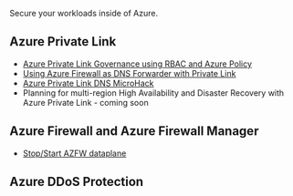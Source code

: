 
Secure your workloads inside of Azure.

## Azure Private Link

- [Azure Private Link Governance using RBAC and Azure Policy](https://github.com/adstuart/azure-privatelink-policy)
- [Using Azure Firewall as DNS Forwarder with Private Link](https://github.com/adstuart/azure-privatelink-dns-azurefirewall)
- [Azure Private Link DNS MicroHack](https://github.com/adstuart/azure-privatelink-dns-microhack)
- Planning for multi-region High Availability and Disaster Recovery with Azure Private Link - coming soon

## Azure Firewall and Azure Firewall Manager

- [Stop/Start AZFW dataplane](https://github.com/adstuart/azure-firewall-deallocate)

## Azure DDoS Protection


